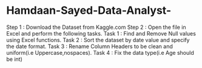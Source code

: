 # Hamdaan-Sayed-Data-Analyst-
Step 1 : Download the Dataset from Kaggle.com
Step 2 : Open the file in Excel and perform the following tasks.
Task 1 : Find and Remove Null values using Excel functions.
Task 2 : Sort the dataset by date value and specify the date format. 
Task 3 : Rename Column Headers to be clean and uniform(i.e Uppercase,nospaces).
Task 4 : Fix the data type(i.e Age should be int)

